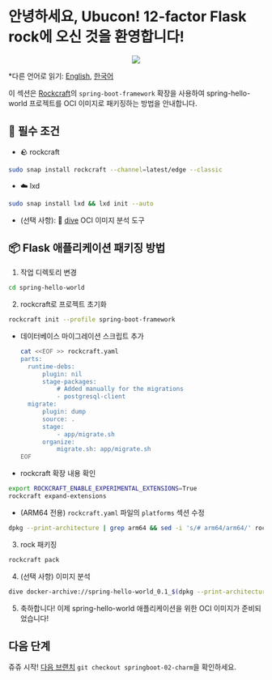 # 안녕하세요, Ubucon! 12-factor Flask rock에 오신 것을 환영합니다!

<p align="center">
    <img src="https://encrypted-tbn0.gstatic.com/images?q=tbn:ANd9GcQt_7ioYr9T6uh35rT46Z_cyNVtMM_SgbHppA&s">
</p>

\*다른 언어로 읽기: [English](README.md), [한국어](README.ko.md)

이 섹션은 [Rockcraft](https://github.com/canonical/rockcraft)의 `spring-boot-framework` 확장을 사용하여 spring-hello-world 프로젝트를 OCI 이미지로 패키징하는 방법을 안내합니다.

## 📝 필수 조건

- 🪨 rockcraft

```bash
sudo snap install rockcraft --channel=latest/edge --classic
```

- ☁️ lxd

```bash
sudo snap install lxd && lxd init --auto
```

- (선택 사항): 🤿 [dive](https://github.com/wagoodman/dive) OCI 이미지 분석 도구

## 📦 Flask 애플리케이션 패키징 방법

1. 작업 디렉토리 변경

```bash
cd spring-hello-world
```

2. rockcraft로 프로젝트 초기화

```bash
rockcraft init --profile spring-boot-framework
```

  - 데이터베이스 마이그레이션 스크립트 추가

    ```bash
    cat <<EOF >> rockcraft.yaml
    parts:
      runtime-debs:
          plugin: nil
          stage-packages:
              # Added manually for the migrations
              - postgresql-client
      migrate:
          plugin: dump
          source: .
          stage:
              - app/migrate.sh
          organize:
              migrate.sh: app/migrate.sh
    EOF
    ```

   - rockcraft 확장 내용 확인

  ```bash
  export ROCKCRAFT_ENABLE_EXPERIMENTAL_EXTENSIONS=True
  rockcraft expand-extensions
  ```

   - (ARM64 전용) `rockcraft.yaml` 파일의 `platforms` 섹션 수정

  ```bash
  dpkg --print-architecture | grep arm64 && sed -i 's/# arm64/arm64/' rockcraft.yaml
  ```

3. rock 패키징

```bash
rockcraft pack
```

4. (선택 사항) 이미지 분석

```bash
dive docker-archive://spring-hello-world_0.1_$(dpkg --print-architecture).rock
```

5. 축하합니다! 이제 spring-hello-world 애플리케이션을 위한 OCI 이미지가 준비되었습니다!

## 다음 단계

쥬쥬 시작! [다음 브랜치](https://github.com/yanksyoon/hello-ubucon/tree/springboot-02-charm) `git checkout springboot-02-charm`을 확인하세요.
